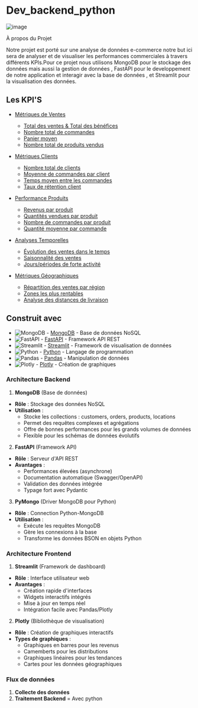 # Dev_backend_python


![image](https://github.com/user-attachments/assets/efd86cf2-b6f6-4a85-8a87-e5f970cf62d6)



À propos du Projet

Notre projet est porté sur une  analyse de données e-commerce notre but ici sera de analyser et de visualiser les performances commerciales à travers différents KPIs.Pour ce projet nous utilisons MongoDB pour le stockage des données mais aussi la gestion de données , FastAPI pour le developpement de notre application et interagir avec la base de données 
, et Streamlit pour la visualisation des données.

## Les KPI'S

- [Métriques de Ventes](#métriques-de-ventes)
  - [Total des ventes & Total des bénéfices](#Total-des-ventes-&-Total-des-bénéfices)
  - [Nombre total de commandes](#nombre-total-de-commandes)
  - [Panier moyen](#panier-moyen)
  - [Nombre total de produits vendus](#nombre-total-de-produits-vendus)
  
- [Métriques Clients](#métriques-clients)
  - [Nombre total de clients](#nombre-total-de-clients)
  - [Moyenne de commandes par client](#moyenne-de-commandes-par-client)
  - [Temps moyen entre les commandes](#temps-moyen-entre-les-commandes)
  - [Taux de rétention client](#taux-de-rétention-client)

- [Performance Produits](#performance-produits)
  - [Revenus par produit](#revenus-par-produit)
  - [Quantités vendues par produit](#quantités-vendues-par-produit)
  - [Nombre de commandes par produit](#nombre-de-commandes-par-produit)
  - [Quantité moyenne par commande](#quantité-moyenne-par-commande)

- [Analyses Temporelles](#analyses-temporelles)
  - [Évolution des ventes dans le temps](#évolution-des-ventes-dans-le-temps)
  - [Saisonnalité des ventes](#saisonnalité-des-ventes)
  - [Jours/périodes de forte activité](#jourspériodes-de-forte-activité)

- [Métriques Géographiques](#métriques-géographiques)
  - [Répartition des ventes par région](#répartition-des-ventes-par-région)
  - [Zones les plus rentables](#zones-les-plus-rentables)
  - [Analyse des distances de livraison](#analyse-des-distances-de-livraison)

## Construit avec


- ![MongoDB](https://img.shields.io/badge/MongoDB-4EA94B?style=for-the-badge&logo=mongodb&logoColor=white) - [MongoDB](https://www.mongodb.com/) - Base de données NoSQL
- ![FastAPI](https://img.shields.io/badge/FastAPI-009688?style=for-the-badge&logo=fastapi&logoColor=white) - [FastAPI](https://fastapi.tiangolo.com/) - Framework API REST
- ![Streamlit](https://img.shields.io/badge/Streamlit-FF4B4B?style=for-the-badge&logo=streamlit&logoColor=white) - [Streamlit](https://streamlit.io/) - Framework de visualisation de données
- ![Python](https://img.shields.io/badge/Python-3776AB?style=for-the-badge&logo=python&logoColor=white) - [Python](https://www.python.org/) - Langage de programmation
- ![Pandas](https://img.shields.io/badge/Pandas-150458?style=for-the-badge&logo=pandas&logoColor=white) - [Pandas](https://pandas.pydata.org/) - Manipulation de données
- ![Plotly](https://img.shields.io/badge/Plotly-3F4F75?style=for-the-badge&logo=plotly&logoColor=white) - [Plotly](https://plotly.com/) - Création de graphiques

### Architecture Backend

1. **MongoDB** (Base de données)
- **Rôle** : Stockage des données NoSQL
- **Utilisation** : 
  - Stocke les collections : customers, orders, products, locations
  - Permet des requêtes complexes et agrégations
  - Offre de bonnes performances pour les grands volumes de données
  - Flexible pour les schémas de données évolutifs

2. **FastAPI** (Framework API)
- **Rôle** : Serveur d'API REST
- **Avantages** :
  - Performances élevées (asynchrone)
  - Documentation automatique (Swagger/OpenAPI)
  - Validation des données intégrée
  - Typage fort avec Pydantic


3. **PyMongo** (Driver MongoDB pour Python)
- **Rôle** : Connection Python-MongoDB
- **Utilisation** :
  - Exécute les requêtes MongoDB
  - Gère les connexions à la base
  - Transforme les données BSON en objets Python

### Architecture Frontend

1. **Streamlit** (Framework de dashboard)
- **Rôle** : Interface utilisateur web
- **Avantages** :
  - Création rapide d'interfaces
  - Widgets interactifs intégrés
  - Mise à jour en temps réel
  - Intégration facile avec Pandas/Plotly

2. **Plotly** (Bibliothèque de visualisation)
- **Rôle** : Création de graphiques interactifs
- **Types de graphiques** :
  - Graphiques en barres pour les revenus
  - Camemberts pour les distributions
  - Graphiques linéaires pour les tendances
  - Cartes pour les données géographiques

### Flux de données

1. **Collecte des données**
2. **Traitement Backend**
= Avec python

